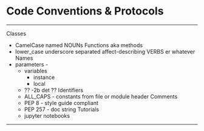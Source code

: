 # Code Conventions & Protocols
****
Classes
* CamelCase named NOUNs
Functions aka methods
* lower_case underscore separated affect-describing VERBS er whatever
Names
* parameters - 
  * variables
    * instance
    * local
  * ?? -2b det ??
Identifiers
  * ALL_CAPS - constants from file or module header
Comments
  * PEP 8 - style guide compliant
  * PEP 257 - doc string
Tutorials
  * jupyter notebooks
****

